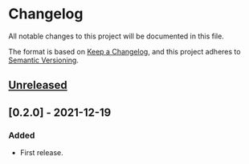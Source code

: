 # Changelog
All notable changes to this project will be documented in this file.

The format is based on [Keep a Changelog](https://keepachangelog.com/en/1.0.0/),
and this project adheres to [Semantic Versioning](https://semver.org/spec/v2.0.0.html).


## [Unreleased]

## [0.2.0] - 2021-12-19
### Added
- First release.

[Unreleased]: https://github.com/mario-bermonti/mspelling/compare/v0.2.1...HEAD
[0.2.1]: https://github.com/mario-bermonti/mspelling/compare/releases/tag/v0.2.1
